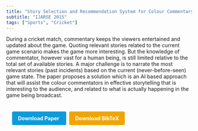 ```yaml
---
title: "Story Selection and Recommendation System for Colour Commentary in Cricket"
subtitle: "IJARSE 2015"
tags: ["Sports", "Cricket"]
---
```


During a cricket match, commentary keeps the viewers entertained and updated about the game. Quoting relevant stories related to the current game scenario makes the game more interesting. But the knowledge of commentator, however vast for a human being, is still limited relative to the total set of available stories. A major challenge is to narrate the most relevant stories (past incidents) based on the current (never-before-seen) game state. The paper proposes a solution which is an AI based approach that will assist the colour commentators in effective storytelling that is interesting to the audience, and related to what is actually happening in the game being broadcast. 

<div style="margin-top: 1rem; padding: 1rem; display: inline-block;">

  <a href="https://api.semanticscholar.org/CorpusID:212473004" target="_blank" style="background-color: #0d9bdc; color: white; padding: 10px 16px; margin-right: 8px; text-decoration: none; border-radius: 4px; font-weight: bold;">
    Download Paper
  </a>

  <a href="bib/story-selection-and-recommendation-system-for-colour-commentary-in-cricket.bib" download style="background-color: #f0a500; color: white; padding: 10px 16px; text-decoration: none; border-radius: 4px; font-weight: bold;">
    Download BibTeX
  </a>

</div>
